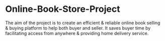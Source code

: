 # Online-Book-Store-Project

The aim of the project is to create an efficient & reliable online book selling & buying platform to help both buyer and seller. It saves buyer time by facilitating access from anywhere & providing home delivery service.
